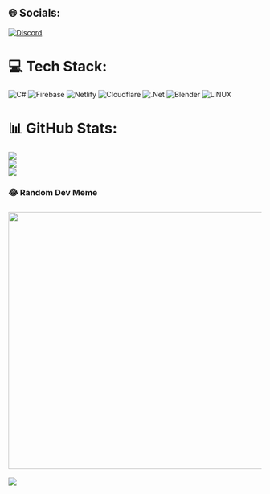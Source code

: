 
## 🌐 Socials:
[![Discord](https://img.shields.io/badge/Discord-%237289DA.svg?logo=discord&logoColor=white)](https://discord.com/users/230350749870063626) 

# 💻 Tech Stack:
![C#](https://img.shields.io/badge/c%23-%23239120.svg?style=flat&logo=c-sharp&logoColor=white) ![Firebase](https://img.shields.io/badge/firebase-%23039BE5.svg?style=flat&logo=firebase) ![Netlify](https://img.shields.io/badge/netlify-%23000000.svg?style=flat&logo=netlify&logoColor=#00C7B7) ![Cloudflare](https://img.shields.io/badge/Cloudflare-F38020?style=flat&logo=Cloudflare&logoColor=white) ![.Net](https://img.shields.io/badge/.NET-5C2D91?style=flat&logo=.net&logoColor=white) ![Blender](https://img.shields.io/badge/blender-%23F5792A.svg?style=flat&logo=blender&logoColor=white) ![LINUX](https://img.shields.io/badge/Linux-FCC624?style=flat&logo=linux&logoColor=black)
# 📊 GitHub Stats:
![](https://github-readme-stats.vercel.app/api?username=sylnova&theme=dark&hide_border=false&include_all_commits=false&count_private=false)<br/>
![](https://github-readme-streak-stats.herokuapp.com/?user=sylnova&theme=dark&hide_border=false)<br/>
![](https://github-readme-stats.vercel.app/api/top-langs/?username=sylnova&theme=dark&hide_border=false&include_all_commits=false&count_private=false&layout=compact)

### 😂 Random Dev Meme
[<img src="[https://rm.up.railway.app/](https://media.tenor.com/XUD0K8qLJYsAAAAd/how-linux-users-install-a-web-browser-linux.gif)" width="512px"/>
](https://media.tenor.com/XUD0K8qLJYsAAAAd/how-linux-users-install-a-web-browser-linux.gif)
---
[![](https://visitcount.itsvg.in/api?id=sylnova&icon=0&color=12)](https://visitcount.itsvg.in)
